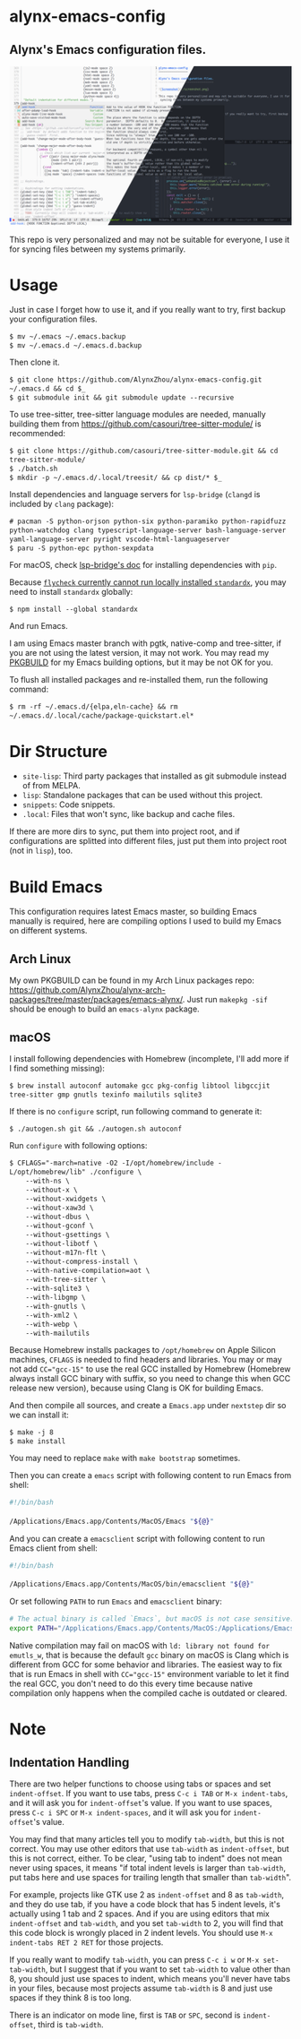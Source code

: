 alynx-emacs-config
==================

Alynx's Emacs configuration files.
----------------------------------

![Screenshot](./screenshot.png)

This repo is very personalized and may not be suitable for everyone, I use it for syncing files between my systems primarily.

# Usage

Just in case I forget how to use it, and if you really want to try, first backup your configuration files.

```shell
$ mv ~/.emacs ~/.emacs.backup
$ mv ~/.emacs.d ~/.emacs.d.backup
```

Then clone it.

```shell
$ git clone https://github.com/AlynxZhou/alynx-emacs-config.git ~/.emacs.d && cd $_
$ git submodule init && git submodule update --recursive
```

To use tree-sitter, tree-sitter language modules are needed, manually building them from <https://github.com/casouri/tree-sitter-module/> is recommended:

```shell
$ git clone https://github.com/casouri/tree-sitter-module.git && cd tree-sitter-module/
$ ./batch.sh
$ mkdir -p ~/.emacs.d/.local/treesit/ && cp dist/* $_
```

Install dependencies and language servers for `lsp-bridge` (`clangd` is included by `clang` package):

```shell
# pacman -S python-orjson python-six python-paramiko python-rapidfuzz python-watchdog clang typescript-language-server bash-language-server yaml-language-server pyright vscode-html-languageserver
$ paru -S python-epc python-sexpdata
```

For macOS, check [lsp-bridge's doc](https://github.com/manateelazycat/lsp-bridge?tab=readme-ov-file#installation) for installing dependencies with `pip`.

Because [`flycheck` currently cannot run locally installed `standardx`](https://github.com/flycheck/flycheck/issues/1428), you may need to install `standardx` globally:

```shell
$ npm install --global standardx
```

And run Emacs.

I am using Emacs master branch with pgtk, native-comp and tree-sitter, if you are not using the latest version, it may not work. You may read my [PKGBUILD](https://github.com/AlynxZhou/alynx-arch-packages/blob/master/packages/emacs-alynx/PKGBUILD) for my Emacs building options, but it may be not OK for you.

To flush all installed packages and re-installed them, run the following command:

```shell
$ rm -rf ~/.emacs.d/{elpa,eln-cache} && rm ~/.emacs.d/.local/cache/package-quickstart.el*
```

# Dir Structure

- `site-lisp`: Third party packages that installed as git submodule instead of from MELPA.
- `lisp`: Standalone packages that can be used without this project.
- `snippets`: Code snippets.
- `.local`: Files that won't sync, like backup and cache files.

If there are more dirs to sync, put them into project root, and if configurations are splitted into different files, just put them into project root (not in `lisp`), too.

# Build Emacs

This configuration requires latest Emacs master, so building Emacs manually is required, here are compiling options I used to build my Emacs on different systems.

## Arch Linux

My own PKGBUILD can be found in my Arch Linux packages repo: <https://github.com/AlynxZhou/alynx-arch-packages/tree/master/packages/emacs-alynx/>. Just run `makepkg -sif` should be enough to build an `emacs-alynx` package.

## macOS

I install following dependencies with Homebrew (incomplete, I'll add more if I find something missing):

```shell
$ brew install autoconf automake gcc pkg-config libtool libgccjit tree-sitter gmp gnutls texinfo mailutils sqlite3
```

If there is no `configure` script, run following command to generate it:

```shell
$ ./autogen.sh git && ./autogen.sh autoconf
```

Run `configure` with following options:

```shell
$ CFLAGS="-march=native -O2 -I/opt/homebrew/include -L/opt/homebrew/lib" ./configure \
	--with-ns \
	--without-x \
	--without-xwidgets \
	--without-xaw3d \
	--without-dbus \
	--without-gconf \
	--without-gsettings \
	--without-libotf \
	--without-m17n-flt \
	--without-compress-install \
	--with-native-compilation=aot \
	--with-tree-sitter \
	--with-sqlite3 \
	--with-libgmp \
	--with-gnutls \
	--with-xml2 \
	--with-webp \
	--with-mailutils
```

Because Homebrew installs packages to `/opt/homebrew` on Apple Silicon machines, `CFLAGS` is needed to find headers and libraries. You may or may not add `CC="gcc-15"` to use the real GCC installed by Homebrew (Homebrew always install GCC binary with suffix, so you need to change this when GCC release new version), because using Clang is OK for building Emacs.

And then compile all sources, and create a `Emacs.app` under `nextstep` dir so we can install it:

```shell
$ make -j 8
$ make install
```

You may need to replace `make` with `make bootstrap` sometimes.

Then you can create a `emacs` script with following content to run Emacs from shell:

```bash
#!/bin/bash

/Applications/Emacs.app/Contents/MacOS/Emacs "${@}"
```

And you can create a `emacsclient` script with following content to run Emacs client from shell:

```bash
#!/bin/bash

/Applications/Emacs.app/Contents/MacOS/bin/emacsclient "${@}"
```

Or set following `PATH` to run `Emacs` and `emacsclient` binary:

```bash
# The actual binary is called `Emacs`, but macOS is not case sensitive.
export PATH="/Applications/Emacs.app/Contents/MacOS:/Applications/Emacs.app/Contents/MacOS/bin:${PATH}"
```

Native compilation may fail on macOS with `ld: library not found for emutls_w`, that is because the default `gcc` binary on macOS is Clang which is different from GCC for some behavior and libraries. The easiest way to fix that is run Emacs in shell with `CC="gcc-15"` environment variable to let it find the real GCC, you don't need to do this every time because native compilation only happens when the compiled cache is outdated or cleared.

# Note

## Indentation Handling

There are two helper functions to choose using tabs or spaces and set `indent-offset`. If you want to use tabs, press `C-c i TAB` or `M-x indent-tabs`, and it will ask you for `indent-offset`'s value. If you want to use spaces, press `C-c i SPC` or `M-x indent-spaces`, and it will ask you for `indent-offset`'s value.

You may find that many articles tell you to modify `tab-width`, but this is not correct. You may use other editors that use `tab-width` as `indent-offset`, but this is not correct, either. To be clear, "using tab to indent" does not mean never using spaces, it means "if total indent levels is larger than `tab-width`, put tabs here and use spaces for trailing length that smaller than `tab-width`".

For example, projects like GTK use 2 as `indent-offset` and 8 as `tab-width`, and they do use tab, if you have a code block that has 5 indent levels, it's actually using 1 tab and 2 spaces. And if you are using editors that mix `indent-offset` and `tab-width`, and you set `tab-width` to 2, you will find that this code block is wrongly placed in 2 indent levels. You should use `M-x indent-tabs RET 2 RET` for those projects.

If you really want to modify `tab-width`, you can press `C-c i w` or `M-x set-tab-width`, but I suggest that if you want to set `tab-width` to value other than 8, you should just use spaces to indent, which means you'll never have tabs in your files, because most projects assume `tab-width` is 8 and just use spaces if they think 8 is too long.

There is an indicator on mode line, first is `TAB` or `SPC`, second is `indent-offset`, third is `tab-width`.
